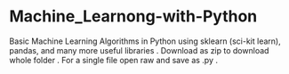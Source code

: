 # Machine_Learnong-with-Python
Basic Machine Learning Algorithms in Python using sklearn (sci-kit learn), pandas, and many more useful libraries .
Download as zip to download whole folder .
For a single file open raw and save as .py .
